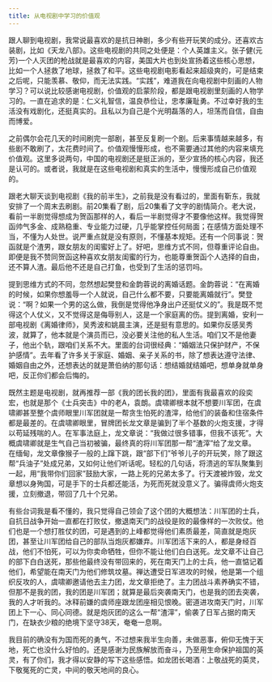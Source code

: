 ```yaml
---
title: 从电视剧中学习的价值观
---
```

跟人聊到电视剧，我常说最喜欢的是抗日神剧，多少有些开玩笑的成分。还喜欢古装剧，比如《天龙八部》。这些电视剧的共同之处便是：个人英雄主义。张子健(元芳)一个人灭团的枪战就是最喜欢的内容，美国大片也到处宣扬着这些核心思想，比如一个人拯救了地球，拯救了和平。这些电视剧电影看起来超级爽的，可是结束之后呢，只能羡慕、敬仰，而无法实践。“实践”，难道我在向电视剧中刻画的人物学习？可以说比较感谢电视剧，价值观的启蒙阶段，都是跟电视剧里刻画的人物学习的。一直在追求的是：仁义礼智信，温良恭俭让，忠孝廉耻勇。不过幸好我的生活没有戏剧化，还挺真实的。且私以为自己是个光明磊落的人，坦荡而自信，自由而博爱。

之前偶尔会花几天的时间刷完一部剧，甚至反复刷一个剧。后来事情越来越多，有些剧不敢刷了，太花费时间了。价值观慢慢形成，也不需要通过其他的内容来填充价值观。这里多说两句，中国的电视剧还是挺正派的，至少宣扬的核心内容，我还是认可的。或者说，我就是在这些电视剧和真实的生活中，慢慢形成自己价值观的。

跟老大聊天谈到电视剧《我的前半生》，之前我是没有看过的，里面有靳东，我就安排了一个周末去刷剧。前20集看了剧，后20集看了文字的剧情简介。老大说，看前一半剧觉得想成为贺函那样的人，看后一半剧觉得才不要像他这样。我觉得贺函帅气多金、成熟稳重、专业能力过硬，几乎能掌控任何局面；在感情方面处理不当，不懂为人处世。说严重点就是没有原则，不懂基本规矩。还有一个同事说：贺函就是个渣男，跟女朋友的闺蜜好上了。好吧，思维方式不同，但尊重评论自由。即便是我不赞同贺函这种喜欢女朋友闺蜜的行为，也能尊重贺函个人选择的自由，还不算人渣。最后他不还是自己打鱼，也受到了生活的惩罚吗。

提到思维方式的不同，忽然想起樊登和金韵蓉说的离婚话题。金韵蓉说：“在离婚的时候，如果你想羞辱一个人就说，自己什么都不要，只要能离婚就行”。樊登说：“啊？如果一个男的这么做，我倒是觉得他净身出户还挺仗义的”。我是既不觉得这个人仗义，又不觉得这是侮辱别人，这是一个家庭离的伤。提到离婚，安利一部电视剧《离婚律师》，吴秀波和姚晨主演，还是挺有意思的。如果你反感吴秀波，就算了，他本就是个演员而已，没必要关注他的私人生活。咱们又不是他妻子，他出个轨，跟咱们关系不大。里面的台词很经典：“婚姻法只保护财产，不保护感情”。去年看了许多关于家庭、婚姻、亲子关系的书，除了想表达遵守法律、婚姻自由之外，还想表达的就是萧伯纳的那句话：想结婚就结婚吧，想单身就单身吧，反正你们都会后悔的。

既然主题是电视剧，就再推荐一部《我的团长我的团》，里面有我最喜欢的段奕宏，也就是那个《士兵突击》中的老A，袁朗。虞啸卿根本就不想要川军团，在虞啸卿甚至整个虞师眼里川军团就是一帮贪生怕死的渣滓，给他们的装备和住宿条件都是最差的。在虞啸卿眼里，冒牌团长龙文章是骗到了半个基数的火炮支援，才得以苟延残喘的人。在军事法庭上，龙文章说：“我做过很多错事，但我不该死”。大概虞啸卿就是生气自己当初被骗，最终真的将川军团那一帮“渣滓”给了龙文章。  
在缅甸，龙文章像猴子一般的上蹿下跳，跟“部下们”爷爷儿子的开玩笑，除了跟这帮“兵油子”处成兄弟，又如何让他们听话呢。轻松的几句话，将溃逃的军队聚集到一起，用“我带你们回家”鼓励大家，一路上死的兄弟太多了。行天渡被炸毁，龙文章想以身殉国，可是手下的士兵都还能活，为死而死就没意义了。骗得虞师火炮支援，立刻撤退，带回了几十个兄弟。

有些台词我是看不懂的，我只觉得自己领会了这个团的大概想法：川军团的士兵，自抗日战争开始一直都在打败仗，撤退南天门的战役是败的最像样的一次败仗。他们也是一个想打胜仗的团，可是遇到的上峰都觉得他们素质最差，简直就是炮灰团，甚至让川军团给自己的部队当炮灰都嫌弃。川军团活下来的人，都是身经百战，他们不怕死，可以为你卖命牺牲，但你不能让他们白白送死。龙文章不让自己的部下白白送死，那些他最终没有带回来的，死在南天门上的士兵，他一直惦记着他们，希望能在南天门为他们修筑坟墓。禅达遭受日军进攻的时候，他是第一个组织反攻的人，虞啸卿邀请他去主力团，龙文章拒绝了。主力团战斗素养确实不错，但那不是我的团，我的团是川军团；就算是最后突袭南天门，也是我的团去突袭，我的人才听我的。冰释前嫌的虞师座跟龙团座相见恨晚。密道进攻南天门时，川军团上下一心、同心同德。就是炮灰团的这么一帮“渣滓”，偷袭了日军占据的南天门，在缺衣少粮的绝境下坚守38天，奄奄一息啊。

我目前的确没有为国而死的勇气，不过想来我半生向善，未做恶事，俯仰无愧于天地，死亡也没什么好怕的。还是感谢为民族解放而奋斗，乃至用生命保护祖国的英灵，有了你们，我才得以安静的写下这些感悟。如龙团长喝酒：上敬战死的英灵，下敬冤死的亡灵，中间的敬天地间的良心。
